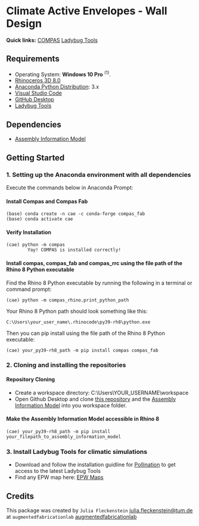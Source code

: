 # Climate Active Envelopes - Wall Design

**Quick links:** [COMPAS](https://compas.dev/compas/latest/index.html) [Ladybug Tools](https://www.food4rhino.com/en/app/ladybug-tools)

## Requirements

* Operating System: **Windows 10 Pro** <sup>(1)</sup>.
* [Rhinoceros 3D 8.0](https://www.rhino3d.com/)
* [Anaconda Python Distribution](https://www.anaconda.com/download/): 3.x
* [Visual Studio Code](https://code.visualstudio.com/)
* [GitHub Desktop](https://desktop.github.com/)
* [Ladybug Tools](https://www.food4rhino.com/en/app/ladybug-tools)

## Dependencies

* [Assembly Information Model](https://github.com/augmentedfabricationlab/assembly_information_model)

## Getting Started

### 1. Setting up the Anaconda environment with all dependencies

Execute the commands below in Anaconda Prompt:

#### Install Compas and Compas Fab

    (base) conda create -n cae -c conda-forge compas_fab
    (base) conda activate cae

#### Verify Installation

    (cae) python -m compas
            Yay! COMPAS is installed correctly!

#### Install compas, compas_fab and compas_rrc using the file path of the Rhino 8 Python executable

Find the Rhino 8 Python executable by running the following in a terminal or command prompt:

    (cae) python -m compas_rhino.print_python_path

Your Rhino 8 Python path should look something like this:

    C:\Users\your_user_name\.rhinocode\py39-rh8\python.exe

Then you can pip install using the file path of the Rhino 8 Python executable:
    
    (cae) your_py39-rh8_path -m pip install compas compas_fab
    
    
### 2. Cloning and installing the repositories

#### Repository Cloning
* Create a workspace directory: C:\Users\YOUR_USERNAME\workspace
* Open Github Desktop and clone [this repository](https://github.com/augmentedfabricationlab/climate_active_envelopes) and the [Assembly Information Model](https://github.com/augmentedfabricationlab/assembly_information_model) into you workspace folder.

#### Make the Assembly Information Model accessible in Rhino 8

    (cae) your_py39-rh8_path -m pip install your_filepath_to_assembly_information_model  

### 3. Install Ladybug Tools for climatic simulations
* Download and follow the installation guidline for [Pollination](https://docs.pollination.solutions/user-manual/grasshopper-plugin/download-and-install-the-grasshopper-plugin) to get access to the latest Ladybug Tools
* Find any EPW map here: [EPW Maps](https://www.ladybug.tools/epwmap/)

## Credits

This package was created by `Julia Fleckenstein` <julia.fleckenstein@tum.de> at `augmentedfabricationlab` [augmentedfabricationlab](https://github.com/augmentedfabricationlab)
